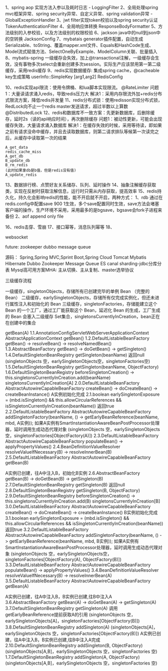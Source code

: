 1、spring aop 实现方法入参以及耗时日志 - LoggingFilter
2、全局处理spring mvc框架异常、spring security异常、自定义异常、spring validation异常 - GlobalExceptionHandler
3、jwt filter实现token校验以及spring security认证 TokenAuthenticationFilter
4、全局响应体转换 ResponseBodyFormatter
5、方法级别的入参校验，以及方法级别的权限校验 
6、jackson java中的null到json中的空转换 JacksonConfig
7、mybatais generator插件配置，自动生成Serializable、toString、覆盖mapper.xml文件、Equals和HashCode生成、Model流式赋值方法、SelectOneByExample、ModelColumn关联、批量插入
8、mybatis-spring 一级缓存会失效，加上@transactional注解，一级缓存会生效，没有事物多次select会重新创建多次session。实际生产应该禁用第一第二级缓存，采用redis缓存
9、redis实现数据缓存: 集成spring cache，@cacheable key生成策略 userInfo::SimpleKey [arg1,arg2] RedisConfig

10、redis实现api限流：使用令牌桶、和lua脚本实现限流。 @RateLimiter
    问题1：大量读请求涌入redis，导致redis压力大
    解决1：采用内存限流外加+redis分布式限流方案，降低redis并发量
11、redis分布式锁：使用redisson实现分布式锁，RedLock向不止一个redis master发送请求，超过半数以上算数 @DistributedLock
12、redis和数据库不一致方案：先更新数据库，后删除缓存，延时2s（读的api响应时间），再次删除缓存
    问题1：被动性更新，可能会出现缓存失效，大量请求涌入数据库
    解决1：在缓存失效的时候，采用等待读，即如果之前有请求没命中缓存，并且去读取数据库，则第二请求排队等候第一次读完之后，从缓存中读取第一次的结果

    A_get_data
    redis_cache_miss
    A_get_db
    B_update_db
    B_rm_redis
    (此时如果拿db是b值，但是redis没有值)
    A_update_redis
13、数据排行榜、点赞好友关系储存、队列、延时操作
14、抽象注解缓存获取类，实现在反射时获取注解信息，运行时只需从内存获取，提高效率
15、redis持久化，持久化会影响redis的性能，能不开启就不开启，两种方式：
    1、rdb 通过在redis.config中配置save 900 1生效，多个save配置同时生效，save方法会堵塞客户端的操作，生产环境不采用，采用最多的是bgsave，bgsave会fork子进程来备份
    2、aof append only file

16、redis击穿、雪崩
17、接口幂等，消息队列幂等
18、



websocket

future:
zookeeper
dubbo
message queue

源码：
Spring,Spring MVC,Sprint Boot,Spring Cloud
Tomcat
Mybatis
Hibernate
Dubbo
Zookeeper
Message Queue
ES
canal
sharding-jdbc分库分表
Mysql高可用方案MHA: 主从切换、主从复制、master选举协议


三级缓存流程

一级缓存，singletonObjects，存储所有已创建完毕的单例 Bean （完整的 Bean）
二级缓存，earlySingletonObjects，存储所有仅完成实例化，但还未进行属性注入和初始化的 Bean
三级缓存，singletonFactories，存储能建立这个 Bean 的一个工厂，通过工厂能获取这个 Bean，延迟化 Bean 的生成，工厂生成的 Bean 会塞入二级缓存
Set集合，singletonsCurrentlyInCreation，bean正在在创建中的集合

getBean(A)
1.1.AnnotationConfigServletWebServerApplicationContext AbstractApplicationContext getBean()
1.2.DefaultListableBeanFactory getBean() -> resolveBean() -> resolveNamedBean()
1.3.AbstractBeanFactory getBean() -> doGetBean() -> getSingleton()
1.4.DefaultSingletonBeanRegistry getSingleton(beanName) 返回null (singletonObjects 空，earlySingletonObjects空，singletonFactories空)
1.5.DefaultSingletonBeanRegistry getSingleton(beanName, ObjectFactory)
1.6.DefaultSingletonBeanRegistry beforeSingletonCreation() -> this.singletonsCurrentlyInCreation.add(beanName) singletonsCurrentlyInCreation[A]
    2.0.DefaultListableBeanFactory AbstractAutowireCapableBeanFactory createBean() -> doCreateBean() -> createBeanInstance() A实例初始化完成
    2.1.boolean earlySingletonExposure = (mbd.isSingleton() && this.allowCircularReferences && isSingletonCurrentlyInCreation(beanName)) 返回true
    2.2.DefaultListableBeanFactory AbstractAutowireCapableBeanFactory addSingletonFactory(beanName, () -> getEarlyBeanReference(beanName, mbd, A实例)); 如果A实例有SmartInstantiationAwareBeanPostProcessor处理器，延时调用生成动态代理对象 (singletonObjects 空，earlySingletonObjects空，singletonFactories[ObjectFactory(A)])
    2.3.DefaultListableBeanFactory AbstractAutowireCapableBeanFactory populateBean() -> applyPropertyValues()
    2.4.BeanDefinitionValueResolver resolveValueIfNecessary(B) -> resolveInnerBean(B)
    2.5.DefaultListableBeanFactory AbstractAutowireCapableBeanFactory getBean(B)

A实例已创建，往A中注入B，初始化B实例
    2.6.AbstractBeanFactory getBean(B) -> doGetBean(B) -> getSingleton(B)
    2.7.DefaultSingletonBeanRegistry getSingleton(B) 返回null
    2.8.DefaultSingletonBeanRegistry getSingleton(B, ObjectFactory)
    2.9.DefaultSingletonBeanRegistry beforeSingletonCreation() -> this.singletonsCurrentlyInCreation.add(B) singletonsCurrentlyInCreation[B]
        3.0.DefaultListableBeanFactory AbstractAutowireCapableBeanFactory createBean() -> doCreateBean() -> createBeanInstance() B实例初始化完成
        3.1.boolean earlySingletonExposure = (mbd.isSingleton() && this.allowCircularReferences && isSingletonCurrentlyInCreation(beanName)) 返回true
        3.2.DefaultListableBeanFactory AbstractAutowireCapableBeanFactory addSingletonFactory(beanName, () -> getEarlyBeanReference(beanName, mbd, B实例)); 如果A实例有SmartInstantiationAwareBeanPostProcessor处理器，延时调用生成动态代理对象 (singletonObjects 空，earlySingletonObjects空，singletonFactories[ObjectFactory(A), ObjectFactory(B)])
        3.3.DefaultListableBeanFactory AbstractAutowireCapableBeanFactory populateBean() -> applyPropertyValues()
        3.4.BeanDefinitionValueResolver resolveValueIfNecessary(B) -> resolveInnerBean(A)
        3.5.DefaultListableBeanFactory AbstractAutowireCapableBeanFactory getBean(A)

A实例已创建，往A中注入B，B实例已创建,往B中注入A
        3.6.AbstractBeanFactory getBean(A) -> doGetBean(A) -> getSingleton(A)
        3.7.DefaultSingletonBeanRegistry getSingleton(A) 调用getEarlyBeanReference提前获取A的引用 (singletonObjects 空，earlySingletonObjects[A]，singletonFactories[ObjectFactory(B)])
        3.8.DefaultSingletonBeanRegistry addSingleton(A) (singletonObjects[A]，earlySingletonObjects 空，singletonFactories[ObjectFactory(B)])
A实例已创建，往A中注入B，B实例已创建,往B中注入A完成
    2.10.DefaultSingletonBeanRegistry addSingleton(B, ObjectFactory) (singletonObjects[A,B]，earlySingletonObjects 空，singletonFactories 空)
1.7.DefaultSingletonBeanRegistry addSingleton(A, ObjectFactory) (singletonObjects[A,B]，earlySingletonObjects 空，singletonFactories 空)